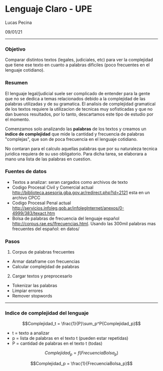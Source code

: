# Lenguaje Claro - UPE
Lucas Pecina

09/01/21

---
### Objetivo
Comparar distintos textos (legales, judiciales, etc) para ver la complejidad que tiene ese texto en cuanto a palabras dificiles (poco frecuentes en el lenguaje cotidiano).

### Resumen
El lenguaje legal/judicial suele ser complicado de entender para la gente que no se dedica a temas relacionados debido a la complejidad de las palabras utilizadas y de su gramatica. El analisis de complejidad gramatical de los textos requiere la utilizacion de tecnicas muy sofisticadas y que no dan buenos resultados, por lo tanto, descartamos este tipo de estudio por el momento.

Comenzamos solo analizando las **palabras** de los textos y creamos un **indice de complejidad** que mide la cantidad y frecuencia de palabras "complejas", que son de poca frecuencia en el lenguaje cotidiano. 

No contaran para el calculo aquellas palabras que por su naturaleza tecnica juridica requiera de su uso obligatorio. Para dicha tarea, se elaborara a mano una lista de las palabras en cuestion.

### Fuentes de datos
- Textos a analizar: seran cargados como archivos de texto
 - Codigo Procesal Civil y Comercial actual http://biblioteca.asesoria.gba.gov.ar/redirect.php?id=2121 esta en un archivo CPCC
 - Codigo Procesal Penal actual http://servicios.infoleg.gob.ar/infolegInternet/anexos/0-4999/383/texact.htm 
- Bolsa de palabras de frecuencia del lenguaje español http://corpus.rae.es/lfrecuencias.html. Usando las 300mil palabras mas frecuentes del español: en datos/

### Pasos
1. Corpus de palabras frecuentes
 - Armar dataframe con frecuencias
 - Calcular complejidad de palabras
2. Cargar textos y preprocesarlo
 - Tokenizar las palabras
 - Limpiar errores
 - Remover stopwords


---
### Indice de complejidad del lenguaje
$$Complejidad_t = \frac{1}{P}\sum_p^P{Complejidad_p}$$

- t = texto a analizar
- p = lista de palabras en el texto t (pueden estar repetidas)
- P = cantidad de palabras en el texto t (todas)

$$Complejidad_p = f(FrecuenciaBolsa_p)$$

$$Complejidad_p = \frac{1}{FrecuenciaBolsa_p}$$

